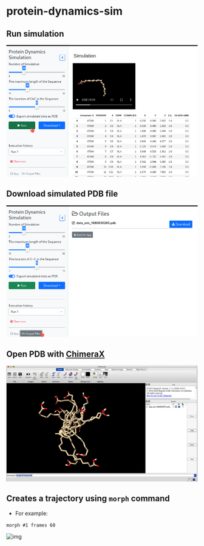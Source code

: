 # protein-dynamics-sim
## Run simulation
![img](images/run_sim.png)
## Download simulated PDB file
![img](images/pdb_download.png)
## Open PDB with [ChimeraX](https://www.cgl.ucsf.edu/chimerax/download.html)
![img](images/pdb_view.png)
## Creates a trajectory using `morph` command
* For example:
```
morph #1 frames 60
```
![img](images/pdb_trajectory.gif)
